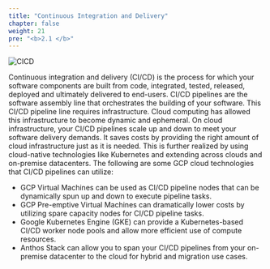 ```yaml
---
title: "Continuous Integration and Delivery"
chapter: false
weight: 21
pre: "<b>2.1 </b>"
---
```


![CICD](https://raw.githubusercontent.com/manishrps/gcp-gke-workshop/master/docs/images/cicd.png)

Continuous integration and delivery (CI/CD) is the process for which your software components are built from code, integrated, tested, released, deployed and ultimately delivered to end-users. CI/CD pipelines are the software assembly line that orchestrates the building of your software. This CI/CD pipeline line requires infrastructure. Cloud computing has allowed this infrastructure to become dynamic and ephemeral. On cloud infrastructure, your CI/CD pipelines scale up and down to meet your software delivery demands. It saves costs by providing the right amount of cloud infrastructure just as it is needed. This is further realized by using cloud-native technologies like Kubernetes and extending across clouds and on-premise datacenters. The following are some GCP cloud technologies that CI/CD pipelines can utilize:

- GCP Virtual Machines can be used as CI/CD pipeline nodes that can be dynamically spun up and down to execute pipeline tasks.
- GCP Pre-emptive Virtual Machines can dramatically lower costs by utilizing spare capacity nodes for CI/CD pipeline tasks.
- Google Kubernetes Engine (GKE) can provide a Kubernetes-based CI/CD worker node pools and allow more efficient use of compute resources.
- Anthos Stack can allow you to span your CI/CD pipelines from your on-premise datacenter to the cloud for hybrid and migration use cases.
